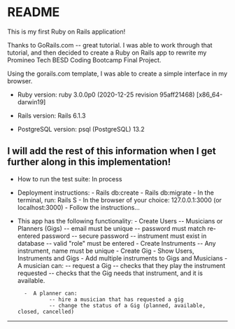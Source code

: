 # README

This is my first Ruby on Rails application!

Thanks to GoRails.com -- great tutorial.  I was able to work through that tutorial,
and then decided to create a Ruby on Rails app to rewrite my 
Promineo Tech BESD Coding Bootcamp Final Project.

Using the gorails.com template, I was able to create a simple interface in my browser.


* Ruby version:  ruby 3.0.0p0 (2020-12-25 revision 95aff21468) [x86_64-darwin19]

* Rails version:  Rails 6.1.3

* PostgreSQL version:  psql (PostgreSQL) 13.2

I will add the rest of this information when I get further along in this implementation!
----------------------------------------------------------------------------------------

* How to run the test suite:  In process

* Deployment instructions: 
		- Rails db:create
		- Rails db:migrate
		- In the terminal, run: Rails S
		- In the browser of your choice:    127.0.0.1:3000 (or localhost:3000)
		- Follow the instructions... 
		
* This app has the following functionality:
		-  Create Users --  Musicians or Planners (Gigs)
				-- email must be unique
				-- password must match re-entered password -- secure password
				-- instrument must exist in database
				-- valid "role" must be entered
		-  Create Instruments -- Any instrument, name must be unique
		-  Create Gig 
		-  Show Users, Instruments and Gigs 
		-  Add multiple instruments to Gigs and Musicians
		-  A musician can:
				-- request a Gig 
						-- checks that they play the instrument requested
						-- checks that the Gig needs that instrument, and
									it is available.
									
		-  A planner can:
				-- hire a musician that has requested a gig
				-- change the status of a Gig (planned, available, closed, cancelled)
				
		
----------------------------------------------------------------------------------------

